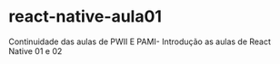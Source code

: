 # react-native-aula01
Continuidade das aulas de PWII E PAMI- Introdução as aulas de React Native 01 e 02
